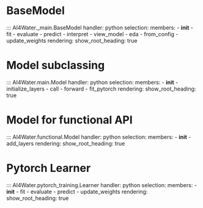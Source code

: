 # BaseModel
::: AI4Water._main.BaseModel
    handler: python
    selection:
        members:
            - __init__
            - fit
            - evaluate
            - predict
            - interpret
            - view_model
            - eda
            - from_config
            - update_weights
    rendering:
        show_root_heading: true

# Model subclassing
::: AI4Water.main.Model
    handler: python
    selection:
        members:
            - __init__
            - initialize_layers
            - call
            - forward
            - fit_pytorch
    rendering:
        show_root_heading: true

# Model for functional API
::: AI4Water.functional.Model
    handler: python
    selection:
        members:
            - __init__
            - add_layers
    rendering:
        show_root_heading: true

# Pytorch Learner
::: AI4Water.pytorch_training.Learner
    handler: python
    selection:
        members:
            - __init__
            - fit
            - evaluate
            - predict
            - update_weights
    rendering:
        show_root_heading: true
